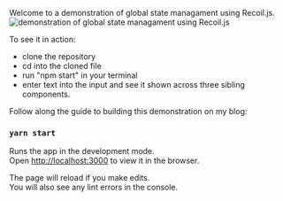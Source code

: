 Welcome to a demonstration of global state managament using Recoil.js. 
![demonstration of global state managament using Recoil.js]('./recoil.gif')

To see it in action:
- clone the repository
- cd into the cloned file
- run "npm start" in your terminal
- enter text into the input and see it shown across three sibling components. 

Follow along the guide to building this demonstration on my blog:




### `yarn start`

Runs the app in the development mode.<br />
Open [http://localhost:3000](http://localhost:3000) to view it in the browser.

The page will reload if you make edits.<br />
You will also see any lint errors in the console.

